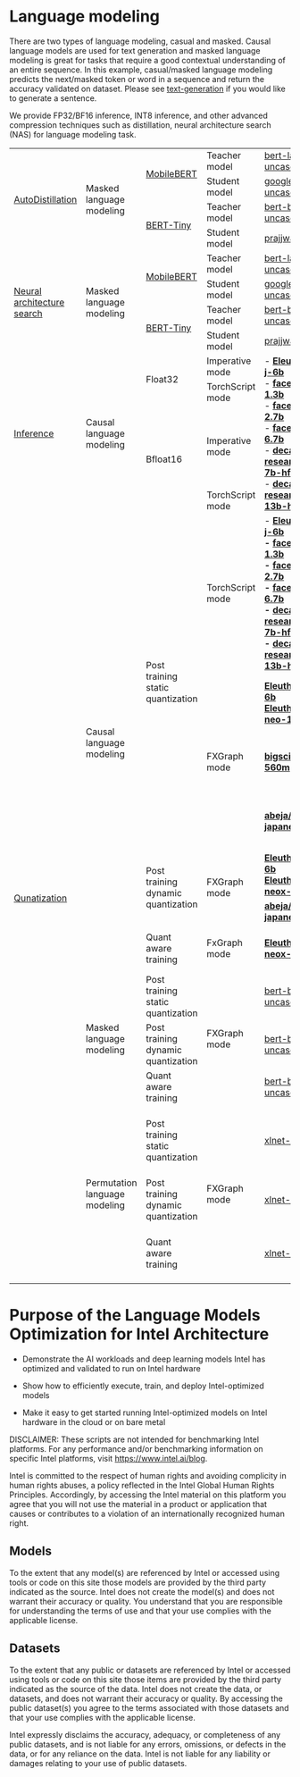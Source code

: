 # Language modeling
There are two types of language modeling, casual and masked. Causal language models are used for text generation and masked language modeling is great for tasks that require a good contextual understanding of an entire sequence. In this example, casual/masked language modeling predicts the next/masked token or word in a sequence and return the accuracy validated on dataset. Please see [text-generation](https://github.com/intel/intel-extension-for-transformers/tree/main/examples/huggingface/pytorch/text-generation) if you would like to generate a sentence.

We provide FP32/BF16 inference, INT8 inference, and other advanced compression techniques such as distillation, neural architecture search (NAS) for language modeling task.


<table>
<tbody>
  <tr>
    <td rowspan="4"><a href="https://github.com/intel/intel-extension-for-transformers/tree/main/examples/huggingface/pytorch/language-modeling/distillation" target="_blank" rel="noopener noreferrer">AutoDistillation</a></td>
    <td rowspan="4">Masked language modeling</td>
    <td rowspan="2"><a href="https://github.com/intel/intel-extension-for-transformers/tree/main/examples/huggingface/pytorch/language-modeling/distillation#11-mobilebert" target="_blank" rel="noopener noreferrer">MobileBERT</a></td>
    <td>Teacher model</td>
    <td><a href="https://huggingface.co/bert-large-uncased" target="_blank" rel="noopener noreferrer">bert-large-uncased</a></td>
    <td rowspan="4">train dataset:<br>- English Wikipeadia<br>- BookCorpus</td>
  </tr>
  <tr>
    <td>Student model</td>
    <td><a href="https://huggingface.co/google/mobilebert-uncased" target="_blank" rel="noopener noreferrer">google/mobilebert-uncased</a></td>
  </tr>
  <tr>
    <td rowspan="2"><a href="https://github.com/intel/intel-extension-for-transformers/tree/main/examples/huggingface/pytorch/language-modeling/distillation#12-bert-tiny" target="_blank" rel="noopener noreferrer">BERT-Tiny</a></td>
    <td>Teacher model</td>
    <td><a href="https://huggingface.co/bert-base-uncased" target="_blank" rel="noopener noreferrer">bert-base-uncased</a></td>
  </tr>
  <tr>
    <td>Student model</td>
    <td><a href="https://huggingface.co/bert-base-uncased" target="_blank" rel="noopener noreferrer">prajjwal1/bert-tiny</a></td>
  </tr>
  <tr>
    <td rowspan="4"><a href="https://github.com/intel/intel-extension-for-transformers/tree/main/examples/huggingface/pytorch/language-modeling/nas" target="_blank" rel="noopener noreferrer">Neural architecture search</a></td>
    <td rowspan="4">Masked language modeling</td>
    <td rowspan="2"><a href="https://github.com/intel/intel-extension-for-transformers/tree/main/examples/huggingface/pytorch/language-modeling/nas#11-mobilebert" target="_blank" rel="noopener noreferrer">MobileBERT</a></td>
    <td>Teacher model</td>
    <td><a href="https://huggingface.co/bert-large-uncased" target="_blank" rel="noopener noreferrer">bert-large-uncased</a></td>
    <td rowspan="4">train dataset:<br>- English Wikipeadia<br>- BookCorpus</td>
  </tr>
  <tr>
    <td>Student model</td>
    <td><a href="https://huggingface.co/google/mobilebert-uncased" target="_blank" rel="noopener noreferrer">google/mobilebert-uncased</a></td>
  </tr>
  <tr>
    <td rowspan="2"><a href="https://github.com/intel/intel-extension-for-transformers/tree/main/examples/huggingface/pytorch/language-modeling/nas#12-berttiny" target="_blank" rel="noopener noreferrer">BERT-Tiny</a></td>
    <td>Teacher model</td>
    <td><a href="https://huggingface.co/bert-base-uncased" target="_blank" rel="noopener noreferrer">bert-base-uncased</a></td>
  </tr>
  <tr>
    <td>Student model</td>
    <td><a href="https://huggingface.co/prajjwal1/bert-tiny" target="_blank" rel="noopener noreferrer">prajjwal1/bert-tiny</a></td>
  </tr>
  <tr>
    <td rowspan="4"><a href="https://github.com/intel/intel-extension-for-transformers/tree/main/examples/huggingface/pytorch/language-modeling/inference" target="_blank" rel="noopener noreferrer">Inference</a></td>
    <td rowspan="4">Causal language modeling</td>
    <td rowspan="2">Float32</td>
    <td>Imperative mode</td>
    <td rowspan="4">- <a href="https://huggingface.co/EleutherAI/gpt-j-6b" target="_blank" rel="noopener noreferrer"><b>EleutherAI/gpt-j-6b</b></a><br>- <a href="https://huggingface.co/facebook/opt-1.3b" target="_blank" rel="noopener noreferrer"><b>facebook/opt-1.3b</b></a><br>- <a href="https://huggingface.co/facebook/opt-2.7b" target="_blank" rel="noopener noreferrer"><b>facebook/opt-2.7b</b></a><br>- <a href="https://huggingface.co/facebook/opt-6.7b" target="_blank" rel="noopener noreferrer"><b>facebook/opt-6.7b</b></a><br>- <a href="https://huggingface.co/decapoda-research/llama-7b-hf" target="_blank" rel="noopener noreferrer"><b>decapoda-research/llama-7b-hf</b></a><br>- <a href="https://huggingface.co/decapoda-research/llama-13b-hf" target="_blank" rel="noopener noreferrer"><b>decapoda-research/llama-13b-hf</b></a></td>
    <td rowspan="4">validation dataset<br>- lambada_openai<br>- lambada_standard<br>- piqa<br>- winogrande<br>- copa<br>- hellaswag<br>- openbookqa</td>
  </tr>
  <tr>
    <td>TorchScript mode</td>
  </tr>
  <tr>
    <td rowspan="2">Bfloat16</td>
    <td>Imperative mode</td>
  </tr>
  <tr>
    <td>TorchScript mode</td>
  </tr>
  <tr>
    <td rowspan="13"><a href="https://github.com/intel/intel-extension-for-transformers/tree/main/examples/huggingface/pytorch/language-modeling/quantization" target="_blank" rel="noopener noreferrer">Qunatization</a></td>
    <td rowspan="7">Causal language modeling</td>
    <td rowspan="4">Post training static quantization</td>
    <td>TorchScript mode</td>
    <td>- <a href="https://huggingface.co/EleutherAI/gpt-j-6b" target="_blank" rel="noopener noreferrer"><b>EleutherAI/gpt-j-6b<b/></a><br>- <a href="https://huggingface.co/facebook/opt-1.3b" target="_blank" rel="noopener noreferrer"><b>facebook/opt-1.3b</b></a><br>- <a href="https://huggingface.co/facebook/opt-2.7b" target="_blank" rel="noopener noreferrer"><b>facebook/opt-2.7b</b></a><br>- <a href="https://huggingface.co/facebook/opt-6.7b" target="_blank" rel="noopener noreferrer"><b>facebook/opt-6.7b</b></a><br>- <a href="https://huggingface.co/decapoda-research/llama-7b-hf" target="_blank" rel="noopener noreferrer"><b>decapoda-research/llama-7b-hf</b></a><br>- <a href="https://huggingface.co/decapoda-research/llama-13b-hf" target="_blank" rel="noopener noreferrer">decapoda-research/llama-13b-hf</a></td>
    <td>calibration dataset<br>- NeelNanda/pile-10k<br>validation dataset<br>- lambada_openai<br>- lambada_standard<br>- piqa<br>- hellaswag<br>- winogrande</td>
  </tr>
  <tr>
    <td rowspan="3">FXGraph mode</td>
    <td><a href="https://huggingface.co/EleutherAI/gpt-j-6b" target="_blank" rel="noopener noreferrer"><b>EleutherAI/gpt-j-6b</b></a><br><a href="https://huggingface.co/EleutherAI/gpt-neo-125m" target="_blank" rel="noopener noreferrer"><b>EleutherAI/gpt-neo-125m</b></a></td>
    <td>calibration dataset<br>- wikitext<br>validation dataset<br>- wikitext</td>
  </tr>
  <tr>
    <td><a href="https://huggingface.co/bigscience/bloom-560m" target="_blank" rel="noopener noreferrer"><b>bigscience/bloom-560m</b></a></td>
    <td>calibration dataset<br>- lambada<br>validation dataset<br>- lambada</td>
  </tr>
  <tr>
    <td><a href="https://huggingface.co/abeja/gpt-neox-japanese-2.7b" target="_blank" rel="noopener noreferrer"><b>abeja/gpt-neox-japanese-2.7b</b></a></td>
    <td>calibration dataset<br>- oscar<br>validation dataset<br>- oscar</td>
  </tr>
  <tr>
    <td rowspan="2">Post training dynamic quantization</td>
    <td rowspan="2">FXGraph mode</td>
    <td><a href="https://huggingface.co/EleutherAI/gpt-j-6b" target="_blank" rel="noopener noreferrer"><b>EleutherAI/gpt-j-6b</b></a><br><a href="https://huggingface.co/EleutherAI/gpt-neox-125m" target="_blank" rel="noopener noreferrer"><b>EleutherAI/gpt-neox-125m</b></a></td>
    <td>validation dataset<br>- wikitext</td>
  </tr>
  <tr>
    <td><a href="https://huggingface.co/abeja/gpt-neox-japanese-2.7b" target="_blank" rel="noopener noreferrer"><b>abeja/gpt-neox-japanese-2.7b</b></a></td>
    <td>validation dataset<br>- oscar</td>
  </tr>
  <tr>
    <td>Quant aware training</td>
    <td>FxGraph mode</td>
    <td><a href="https://huggingface.co/EleutherAI/gpt-neox-125m" target="_blank" rel="noopener noreferrer"><b>EleutherAI/gpt-neox-125m</b></a></td>
    <td>train dataset<br>- wikitext<br>validation dataset<br>- wikitext</td>
  </tr>
  <tr>
    <td rowspan="3">Masked language modeling</td>
    <td>Post training static quantization</td>
    <td rowspan="3">FXGraph mode</td>
    <td><a href="https://huggingface.co/bert-base-uncased" target="_blank" rel="noopener noreferrer">bert-base-uncased</a></td>
    <td>validation dataset<br>- wikitext</td>
  </tr>
  <tr>
    <td>Post training dynamic quantization</td>
    <td><a href="https://huggingface.co/bert-base-uncased" target="_blank" rel="noopener noreferrer">bert-base-uncased</a></td>
    <td>validation dataset<br>- wikitext</td>
  </tr>
  <tr>
    <td>Quant aware training</td>
    <td><a href="https://huggingface.co/bert-base-uncased" target="_blank" rel="noopener noreferrer">bert-base-uncased</a></td>
    <td>validation dataset<br>- wikitext</td>
  </tr>
  <tr>
    <td rowspan="3">Permutation language modeling</td>
    <td>Post training static quantization</td>
    <td rowspan="3">FXGraph mode</td>
    <td><a href="https://huggingface.co/xlnet-base-cased" target="_blank" rel="noopener noreferrer">xlnet-base-cased</a></td>
    <td>calibration dataset<br>- wikitext<br>validatuion dataset<br>- wikitext</td>
  </tr>
  <tr>
    <td>Post training dynamic quantization</td>
    <td><a href="https://huggingface.co/xlnet-base-cased" target="_blank" rel="noopener noreferrer">xlnet-base-cased</a></td>
    <td>validation dataset<br>- wikitext</td>
  </tr>
  <tr>
    <td>Quant aware training</td>
    <td><a href="https://huggingface.co/xlnet-base-cased" target="_blank" rel="noopener noreferrer">xlnet-base-cased</a></td>
    <td>train dataset<br>- wikitext<br>validatuion dataset<br>- wikitext</td>
  </tr>
</tbody>
</table>


# Purpose of the Language Models Optimization for Intel Architecture 

 
- Demonstrate the AI workloads and deep learning models Intel has optimized and validated to run on Intel hardware 

- Show how to efficiently execute, train, and deploy Intel-optimized models 

- Make it easy to get started running Intel-optimized models on Intel hardware in the cloud or on bare metal 

 

DISCLAIMER: These scripts are not intended for benchmarking Intel platforms. For any performance and/or benchmarking information on specific Intel platforms, visit https://www.intel.ai/blog. 

 

Intel is committed to the respect of human rights and avoiding complicity in human rights abuses, a policy reflected in the Intel Global Human Rights Principles. Accordingly, by accessing the Intel material on this platform you agree that you will not use the material in a product or application that causes or contributes to a violation of an internationally recognized human right. 

 

## Models 

To the extent that any model(s) are referenced by Intel or accessed using tools or code on this site those models are provided by the third party indicated as the source.  Intel does not create the model(s) and does not warrant their accuracy or quality.  You understand that you are responsible for understanding the terms of use and that your use complies with the applicable license. 

  

## Datasets 

To the extent that any public or datasets are referenced by Intel or accessed using tools or code on this site those items are provided by the third party indicated as the source of the data. Intel does not create the data, or datasets, and does not warrant their accuracy or quality. By accessing the public dataset(s) you agree to the terms associated with those datasets and that your use complies with the applicable license. 

 

Intel expressly disclaims the accuracy, adequacy, or completeness of any public datasets, and is not liable for any errors, omissions, or defects in the data, or for any reliance on the data.  Intel is not liable for any liability or damages relating to your use of public datasets. 
